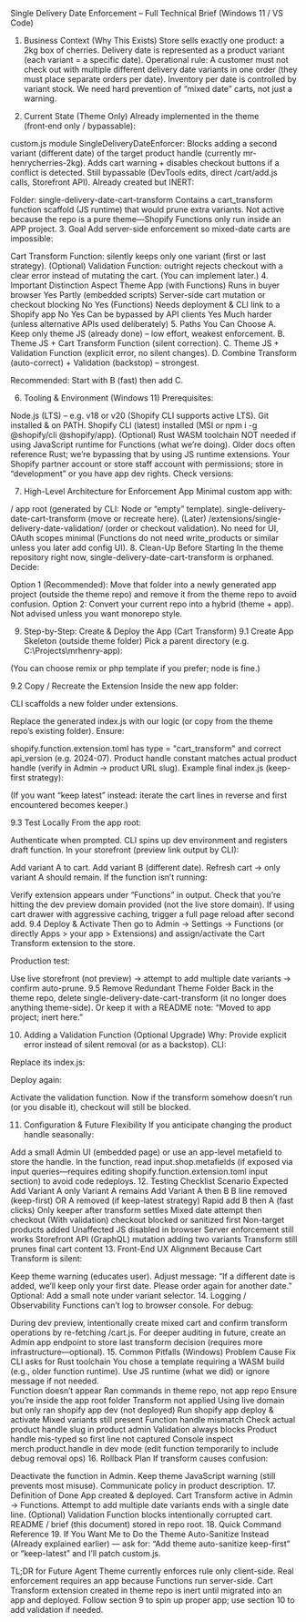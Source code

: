 Single Delivery Date Enforcement – Full Technical Brief (Windows 11 / VS Code)
1. Business Context (Why This Exists)
Store sells exactly one product: a 2kg box of cherries.
Delivery date is represented as a product variant (each variant = a specific date).
Operational rule: A customer must not check out with multiple different delivery date variants in one order (they must place separate orders per date).
Inventory per date is controlled by variant stock. We need hard prevention of “mixed date” carts, not just a warning.

2. Current State (Theme Only)
Already implemented in the theme (front‑end only / bypassable):

custom.js module SingleDeliveryDateEnforcer:
Blocks adding a second variant (different date) of the target product handle (currently mr-henrycherries-2kg).
Adds cart warning + disables checkout buttons if a conflict is detected.
Still bypassable (DevTools edits, direct /cart/add.js calls, Storefront API).
Already created but INERT:

Folder: single-delivery-date-cart-transform
Contains a cart_transform function scaffold (JS runtime) that would prune extra variants.
Not active because the repo is a pure theme—Shopify Functions only run inside an APP project.
3. Goal
Add server-side enforcement so mixed-date carts are impossible:

Cart Transform Function: silently keeps only one variant (first or last strategy).
(Optional) Validation Function: outright rejects checkout with a clear error instead of mutating the cart. (You can implement later.)
4. Important Distinction
Aspect	Theme	App (with Functions)
Runs in buyer browser	Yes	Partly (embedded scripts)
Server-side cart mutation or checkout blocking	No	Yes (Functions)
Needs deployment & CLI link to a Shopify app	No	Yes
Can be bypassed by API clients	Yes	Much harder (unless alternative APIs used deliberately)
5. Paths You Can Choose
A. Keep only theme JS (already done) – low effort, weakest enforcement.
B. Theme JS + Cart Transform Function (silent correction).
C. Theme JS + Validation Function (explicit error, no silent changes).
D. Combine Transform (auto-correct) + Validation (backstop) – strongest.

Recommended: Start with B (fast) then add C.

6. Tooling & Environment (Windows 11)
Prerequisites:

Node.js (LTS) – e.g. v18 or v20 (Shopify CLI supports active LTS).
Git installed & on PATH.
Shopify CLI (latest) installed (MSI or npm i -g @shopify/cli @shopify/app).
(Optional) Rust WASM toolchain NOT needed if using JavaScript runtime for Functions (what we’re doing). Older docs often reference Rust; we’re bypassing that by using JS runtime extensions.
Your Shopify partner account or store staff account with permissions; store in “development” or you have app dev rights.
Check versions:

7. High-Level Architecture for Enforcement App
Minimal custom app with:

/ app root (generated by CLI: Node or “empty” template).
single-delivery-date-cart-transform (move or recreate here).
(Later) /extensions/single-delivery-date-validation/ (order or checkout validation).
No need for UI, OAuth scopes minimal (Functions do not need write_products or similar unless you later add config UI).
8. Clean-Up Before Starting
In the theme repository right now, single-delivery-date-cart-transform is orphaned. Decide:

Option 1 (Recommended): Move that folder into a newly generated app project (outside the theme repo) and remove it from the theme repo to avoid confusion.
Option 2: Convert your current repo into a hybrid (theme + app). Not advised unless you want monorepo style.

9. Step-by-Step: Create & Deploy the App (Cart Transform)
9.1 Create App Skeleton (outside theme folder)
Pick a parent directory (e.g. C:\\Projects\\mrhenry-app):

(You can choose remix or php template if you prefer; node is fine.)

9.2 Copy / Recreate the Extension
Inside the new app folder:

CLI scaffolds a new folder under extensions.

Replace the generated index.js with our logic (or copy from the theme repo’s existing folder). Ensure:

shopify.function.extension.toml has type = "cart_transform" and correct api_version (e.g. 2024-07).
Product handle constant matches actual product handle (verify in Admin → product URL slug).
Example final index.js (keep-first strategy):

(If you want “keep latest” instead: iterate the cart lines in reverse and first encountered becomes keeper.)

9.3 Test Locally
From the app root:

Authenticate when prompted.
CLI spins up dev environment and registers draft function.
In your storefront (preview link output by CLI):

Add variant A to cart.
Add variant B (different date).
Refresh cart → only variant A should remain.
If the function isn’t running:

Verify extension appears under “Functions” in output.
Check that you’re hitting the dev preview domain provided (not the live store domain).
If using cart drawer with aggressive caching, trigger a full page reload after second add.
9.4 Deploy & Activate
Then go to Admin → Settings → Functions (or directly Apps > your app > Extensions) and assign/activate the Cart Transform extension to the store.

Production test:

Use live storefront (not preview) → attempt to add multiple date variants → confirm auto-prune.
9.5 Remove Redundant Theme Folder
Back in the theme repo, delete single-delivery-date-cart-transform (it no longer does anything theme-side). Or keep it with a README note: “Moved to app project; inert here.”

10. Adding a Validation Function (Optional Upgrade)
Why: Provide explicit error instead of silent removal (or as a backstop).
CLI:

Replace its index.js:

Deploy again:

Activate the validation function. Now if the transform somehow doesn’t run (or you disable it), checkout will still be blocked.

11. Configuration & Future Flexibility
If you anticipate changing the product handle seasonally:

Add a small Admin UI (embedded page) or use an app-level metafield to store the handle.
In the function, read input.shop.metafields (if exposed via input queries—requires editing shopify.function.extension.toml input section) to avoid code redeploys.
12. Testing Checklist
Scenario	Expected
Add Variant A only	Variant A remains
Add Variant A then B	B line removed (keep-first) OR A removed (if keep-latest strategy)
Rapid add B then A (fast clicks)	Only keeper after transform settles
Mixed date attempt then checkout	(With validation) checkout blocked or sanitized first
Non-target products added	Unaffected
JS disabled in browser	Server enforcement still works
Storefront API (GraphQL) mutation adding two variants	Transform still prunes final cart content
13. Front-End UX Alignment
Because Cart Transform is silent:

Keep theme warning (educates user).
Adjust message: “If a different date is added, we’ll keep only your first date. Please order again for another date.”
Optional: Add a small note under variant selector.
14. Logging / Observability
Functions can’t log to browser console. For debug:

During dev preview, intentionally create mixed cart and confirm transform operations by re-fetching /cart.js.
For deeper auditing in future, create an Admin app endpoint to store last transform decision (requires more infrastructure—optional).
15. Common Pitfalls (Windows)
Problem	Cause	Fix
CLI asks for Rust toolchain	You chose a template requiring a WASM build (e.g., older function runtime). Use JS runtime (what we did) or ignore message if not needed.	
Function doesn’t appear	Ran commands in theme repo, not app repo	Ensure you’re inside the app root folder
Transform not applied	Using live domain but only ran shopify app dev (not deployed)	Run shopify app deploy & activate
Mixed variants still present	Function handle mismatch	Check actual product handle slug in product admin
Validation always blocks	Product handle mis-typed so first line not captured	Console inspect merch.product.handle in dev mode (edit function temporarily to include debug removal ops)
16. Rollback Plan
If transform causes confusion:

Deactivate the function in Admin.
Keep theme JavaScript warning (still prevents most misuse).
Communicate policy in product description.
17. Definition of Done
App created & deployed.
Cart Transform active in Admin → Functions.
Attempt to add multiple date variants ends with a single date line.
(Optional) Validation Function blocks intentionally corrupted cart.
README / brief (this document) stored in repo root.
18. Quick Command Reference
19. If You Want Me to Do the Theme Auto-Sanitize Instead
(Already explained earlier) — ask for: “Add theme auto-sanitize keep-first” or “keep-latest” and I’ll patch custom.js.

TL;DR for Future Agent
Theme currently enforces rule only client-side.
Real enforcement requires an app because Functions run server-side.
Cart Transform extension created in theme repo is inert until migrated into an app and deployed.
Follow section 9 to spin up proper app; use section 10 to add validation if needed.